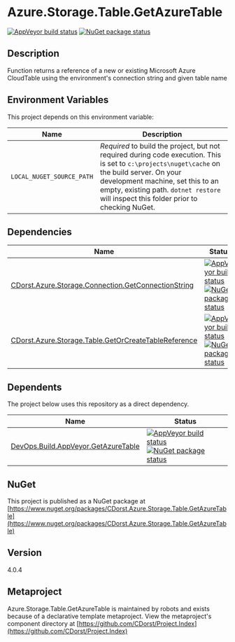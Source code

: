 # Azure.Storage.Table.GetAzureTable

[![AppVeyor build status](https://img.shields.io/appveyor/ci/cdorst/azure-storage-table-getazuretable.svg?label=AppVeyor&style=for-the-badge)](https://ci.appveyor.com/project/cdorst/azure-storage-table-getazuretable)
[![NuGet package status](https://img.shields.io/nuget/v/CDorst.Azure.Storage.Table.GetAzureTable.svg?label=NuGet&style=for-the-badge)](https://www.nuget.org/packages/CDorst.Azure.Storage.Table.GetAzureTable)

## Description

Function returns a reference of a new or existing Microsoft Azure CloudTable using the environment's connection string and given table name

## Environment Variables

This project depends on this environment variable:

Name | Description
---- | -----------
`LOCAL_NUGET_SOURCE_PATH` | *Required* to build the project, but not required during code execution. This is set to `c:\projects\nuget\cache` on the build server. On your development machine, set this to an empty, existing path. `dotnet restore` will inspect this folder prior to checking NuGet.

## Dependencies

Name | Status
---- | ------
[CDorst.Azure.Storage.Connection.GetConnectionString](https://github.com/CDorst/Azure.Storage.Connection.GetConnectionString) | [![AppVeyor build status](https://img.shields.io/appveyor/ci/cdorst/azure-storage-connection-getconnectionstring.svg?label=AppVeyor&style=flat-square)](https://ci.appveyor.com/project/cdorst/azure-storage-connection-getconnectionstring) [![NuGet package status](https://img.shields.io/nuget/v/CDorst.Azure.Storage.Connection.GetConnectionString.svg?label=NuGet&style=flat-square)](https://www.nuget.org/packages/CDorst.Azure.Storage.Connection.GetConnectionString)
[CDorst.Azure.Storage.Table.GetOrCreateTableReference](https://github.com/CDorst/Azure.Storage.Table.GetOrCreateTableReference) | [![AppVeyor build status](https://img.shields.io/appveyor/ci/cdorst/azure-storage-table-getorcreatetablereference.svg?label=AppVeyor&style=flat-square)](https://ci.appveyor.com/project/cdorst/azure-storage-table-getorcreatetablereference) [![NuGet package status](https://img.shields.io/nuget/v/CDorst.Azure.Storage.Table.GetOrCreateTableReference.svg?label=NuGet&style=flat-square)](https://www.nuget.org/packages/CDorst.Azure.Storage.Table.GetOrCreateTableReference)

## Dependents

The project below uses this repository as a direct dependency.

Name | Status
---- | ------
[DevOps.Build.AppVeyor.GetAzureTable](https://github.com/CDorst./DevOps.Build.AppVeyor.GetAzureTable) | [![AppVeyor build status](https://img.shields.io/appveyor/ci/cdorst./devops-build-appveyor-getazuretable.svg?label=AppVeyor&style=flat-square)](https://ci.appveyor.com/project/cdorst./devops-build-appveyor-getazuretable) [![NuGet package status](https://img.shields.io/nuget/v/CDorst..DevOps.Build.AppVeyor.GetAzureTable.svg?label=NuGet&style=flat-square)](https://www.nuget.org/packages/CDorst..DevOps.Build.AppVeyor.GetAzureTable)

## NuGet


This project is published as a NuGet package at [https://www.nuget.org/packages/CDorst.Azure.Storage.Table.GetAzureTable](https://www.nuget.org/packages/CDorst.Azure.Storage.Table.GetAzureTable)

## Version

4.0.4

## Metaproject

Azure.Storage.Table.GetAzureTable is maintained by robots and exists because of a declarative template metaproject. View the metaproject's component directory at [https://github.com/CDorst/Project.Index](https://github.com/CDorst/Project.Index)

